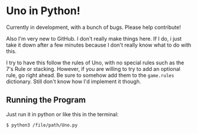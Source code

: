 # Uno in Python!
Currently in development, with a bunch of bugs. Please help contribute!

Also I'm very new to GitHub. I don't really make things here. If I do, i just take it down after a few minutes because I don't really know what to do with this.

I try to have this follow the rules of Uno, with no special rules such as the 7's Rule or stacking. However, if you are willing to try to add an optional rule, go right ahead. Be sure to somehow add them to the `game.rules` dictionary. Still don't know how I'd implement it though.
## Running the Program

Just run it in python or like this in the terminal:
```
$ python3 /file/path/Uno.py
```
